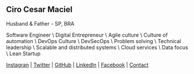 ## Ciro Cesar Maciel 

Husband & Father - SP, BRA

Software Engineer \ Digital Entrepreneur \ Agile culture \ Culture of automation \ DevOps Culture \ DevSecOps \ Problem solving \ Technical leadership \ Scalable and distributed systems \ Cloud services \ Data focus \ Lean Startup 

[Instagran](https://www.instagram.com/ciro.maciel/) | [Twitter](https://twitter.com/cirocmaciel) | [GitHub](https://github.com/ciro-maciel) | [LinkedIn](https://www.linkedin.com/in/ciro-maciel/) | [Facebook](https://www.facebook.com/ciro.maciel.git) | [Contact](mailto:ciro.maciel@c37.co)
